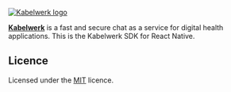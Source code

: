 [![Kabelwerk logo](https://kabelwerk.io/images/logo_256.png)](https://kabelwerk.io)

[**Kabelwerk**](https://kabelwerk.io) is a fast and secure chat as a service for digital health applications. This is the Kabelwerk SDK for React Native.

## Licence

Licensed under the [MIT](./LICENSE) licence.
